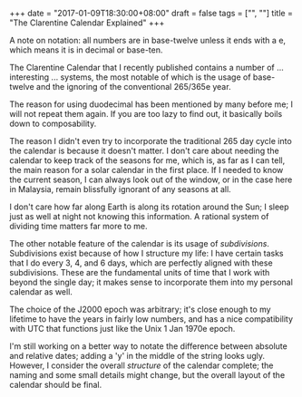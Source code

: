 +++
date = "2017-01-09T18:30:00+08:00"
draft = false
tags = ["", ""]
title = "The Clarentine Calendar Explained"
+++

A note on notation: all numbers are in base-twelve unless it ends with a e, which means it is in decimal or base-ten.

The Clarentine Calendar that I recently published contains a number of ... interesting ... systems, the most notable of which is the usage of base-twelve and the ignoring of the conventional 265/365e year.

The reason for using duodecimal has been mentioned by many before me; I will not repeat them again.  If you are too lazy to find out, it basically boils down to composability. 

The reason I didn't even try to incorporate the traditional 265 day cycle into the calendar is because it doesn't matter.  I don't care about needing the calendar to keep track of the seasons for me, which is, as far as I can tell, the main reason for a solar calendar in the first place.  If I needed to know the current season, I can always look out of the window, or in the case here in Malaysia, remain blissfully ignorant of any seasons at all.

I don't care how far along Earth is along its rotation around the Sun; I sleep just as well at night not knowing this information.  A rational system of dividing time matters far more to me.

The other notable feature of the calendar is its usage of _subdivisions_.  Subdivisions exist because of how I structure my life: I have certain tasks that I do every 3, 4, and 6 days, which are perfectly aligned with these subdivisions.  These are the fundamental units of time that I work with beyond the single day; it makes sense to incorporate them into my personal calendar as well.

The choice of the J2000 epoch was arbitrary; it's close enough to my lifetime to have the years in fairly low numbers, and has a nice compatibility with UTC that functions just like the Unix 1 Jan 1970e epoch.

I'm still working on a better way to notate the difference between absolute and relative dates; adding a 'y' in the middle of the string looks ugly.  However, I consider the overall _structure_ of the calendar complete; the naming and some small details might change, but the overall layout of the calendar should be final.